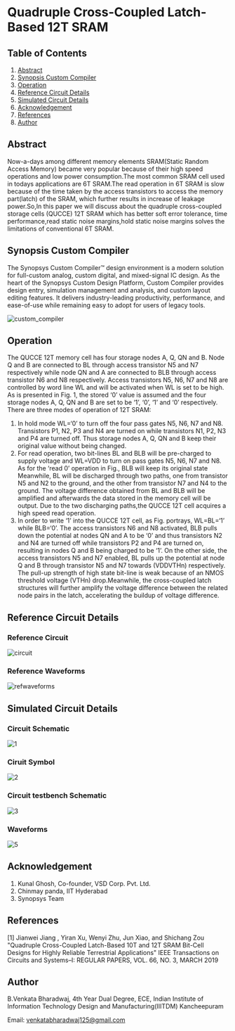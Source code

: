 # Quadruple Cross-Coupled Latch-Based 12T SRAM
## Table of Contents 
1. [Abstract](#Abstract) 
2. [Synopsis Custom Compiler](#Synopsis-Custom-Compiler)
3. [Operation](#Operation)
4. [Reference Circuit Details](#Reference-Circuit-Details)
5. [Simulated Circuit Details](#Simulated-Circuit-Details)
6. [Acknowledgement](#Acknowledgement)
7. [References](#References)
8. [Author](#Author)
## Abstract 
Now-a-days among different memory elements SRAM(Static Random Access Memory) became very popular because of their high speed operations and low power consumption.The most common SRAM cell used in todays applications are 6T SRAM.The read operation in 6T SRAM is slow because of the time taken by the access transistors to access the memory part(latch) of the SRAM, which further results in increase of leakage power.So,In this paper we will discuss about the quadruple cross-coupled storage cells (QUCCE) 12T SRAM which has better soft error tolerance, time performance,read static noise margins,hold static noise margins solves the limitations of conventional 6T SRAM.
## Synopsis Custom Compiler 
The Synopsys Custom Compiler™ design environment is a modern solution for full-custom analog, custom digital, and mixed-signal IC design. As the heart of the Synopsys Custom Design Platform, Custom Compiler provides design entry, simulation management and analysis, and custom layout editing features. It delivers industry-leading productivity, performance, and ease-of-use while remaining easy to adopt for users of legacy tools.

![custom_compiler](https://user-images.githubusercontent.com/100586116/156113543-8e429db2-809c-4439-8a1c-53f9264caeca.png)
## Operation 
The QUCCE 12T memory cell has four storage nodes A, Q, QN and B. Node Q and B are connected to BL through access transistor N5 and N7 respectively while node QN and A are connected to BLB through access transistor N6 and N8 respectively. Access transistors N5, N6, N7 and N8 are controlled by word line WL and will be activated when WL is set to be high. As is presented in Fig. 1, the stored ‘0’ value is assumed and the four storage nodes A, Q, QN and B are set to be ‘1’, ‘0’, ‘1’ and ‘0’ respectively. There are three modes of operation of 12T SRAM:
1. In hold mode WL=‘0’ to turn off the four pass gates N5, N6, N7 and N8. Transistors P1, N2, P3 and N4 are turned on while transistors N1, P2, N3 and P4 are turned off. Thus storage nodes A, Q, QN and B keep their original value without being changed.
2. For read operation, two bit-lines BL and BLB will be pre-charged to supply voltage and WL=VDD to turn on pass gates N5, N6, N7 and N8. As for the ‘read 0’ operation in
Fig., BLB will keep its original state Meanwhile, BL will be discharged through two paths, one from transistor N5 and N2 to the ground, and the other from transistor N7 and N4 to the ground. The voltage difference obtained from BL and BLB will be amplified and afterwards the data stored in the memory cell will be output. Due to the two discharging paths,the QUCCE 12T cell acquires a high speed read operation.
3. In order to write ‘1’ into the QUCCE 12T cell, as Fig. portrays, WL=BL=‘1’ while BLB=‘0’. The access transistors N6 and N8 activated, BLB pulls down the potential at nodes
QN and A to be ‘0’ and thus transistors N2 and N4 are turned off while transistors P2 and P4 are turned on, resulting in nodes Q and B being charged to be ‘1’. On the other side, the access transistors N5 and N7 enabled, BL pulls up the potential at node Q and B through transistor N5 and N7 towards (VDDVTHn) respectively. The pull-up strength of high state bit-line is weak because of an NMOS threshold voltage (VTHn) drop.Meanwhile, the cross-coupled latch structures will further amplify the voltage difference between the related node pairs in the latch, accelerating the buildup of voltage difference.
## Reference Circuit Details 
### Reference Circuit 
![circuit](https://user-images.githubusercontent.com/100586116/156113502-fd0c8583-4b9e-43d4-959c-5b694fa1b4df.PNG)
### Reference Waveforms
![refwaveforms](https://user-images.githubusercontent.com/100586116/156113559-19ffc695-f0c5-44e0-9882-3f918ed49a2b.PNG)
## Simulated Circuit Details 
### Circuit Schematic 
![1](https://user-images.githubusercontent.com/100586116/156121649-32b9f78e-4bad-4537-8d81-18224b1cbefd.PNG)
### Ciruit Symbol 
![2](https://user-images.githubusercontent.com/100586116/156121664-7988f665-3cba-445a-9e54-e9a5c176e93b.PNG)
### Circuit testbench Schematic 
![3](https://user-images.githubusercontent.com/100586116/156121666-da6c7fc7-7381-4031-a31c-6c5589a76c32.PNG)
### Waveforms 
![5](https://user-images.githubusercontent.com/100586116/156127927-f1914f6e-2afa-49fc-bb7c-a1ff5de14072.PNG)
## Acknowledgement 
1. Kunal Ghosh, Co-founder, VSD Corp. Pvt. Ltd.
2. Chinmay panda, IIT Hyderabad
3. Synopsys Team 
## References 
[1] Jianwei Jiang , Yiran Xu, Wenyi Zhu, Jun Xiao, and Shichang Zou "Quadruple Cross-Coupled Latch-Based 10T and 12T SRAM Bit-Cell Designs for Highly Reliable Terrestrial Applications"
IEEE Transactions on Circuits and Systems–I: REGULAR PAPERS,
VOL. 66, NO. 3, MARCH 2019
## Author 
B.Venkata Bharadwaj, 4th Year Dual Degree, ECE, Indian Institute of Information Technology Design and Manufacturing(IIITDM) Kancheepuram

Email: venkatabharadwaj125@gmail.com

